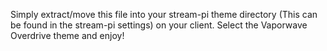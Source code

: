 Simply extract/move this file into your stream-pi theme directory (This can be found in the stream-pi settings) on your client. Select the Vaporwave Overdrive
theme and enjoy!
